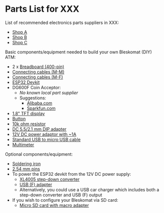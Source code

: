 # Parts List for XXX

List of recommended electronics parts suppliers in XXX:
* [Shop A](#)
* [Shop B](#)
* [Shop C](#)

Basic components/equipment needed to build your own Bleskomat (DIY) ATM:
* 2 x [Breadboard (400-pin)](#)
* [Connecting cables (M-M)](#)
* [Connecting cables (M-F)](#)
* [ESP32 Devkit](#)
* DG600F Coin Acceptor:
	* _No known local part supplier_
	* Suggestions:
		* [Alibaba.com](https://www.alibaba.com/trade/search?fsb=y&IndexArea=product_en&CatId=&SearchText=DG600F)
		* [Sparkfun.com](https://www.sparkfun.com/products/11636)
* [1.8" TFT display](#)
* [Button](#)
* [10k ohm resistor](#)
* [DC 5.5/2.1 mm DIP adapter](#)
* [12V DC power adaptor with \~1A](#)
* [Standard USB to micro USB cable](#)
* [Multimeter](#)

Optional components/equipment:
* [Soldering iron](#)
* [2.54 mm pins](#)
* To power the ESP32 devkit from the 12V DC power supply:
	* [XL4005 step-down converter](#)
	* [USB (F) adapter](#)
	* Alternatively, you could use a USB car charger which includes both a step-down converter and USB (F) output
* If you wish to configure your Bleskomat via SD card:
	* [Micro SD card with macro adapter](#)
